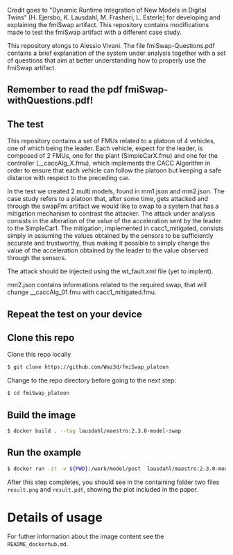 Credit goes to "Dynamic Runtime Integration of New Models in Digital Twins" [H. Ejersbo, K. Lausdahl, M. Frasheri, L. Esterle] for developing and explaining the fmiSwap artifact. This repository contains modifications made to test the fmiSwap artifact with a different case study.

This repository elongs to Alessio Vivani.
The file fmiSwap-Questions.pdf contains a brief explanation of the system under analysis together with a set of questions that aim at better understanding how to properly use the fmiSwap artifact.

## Remember to read the pdf fmiSwap-withQuestions.pdf!

## The test
This repository contains a set of FMUs related to a platoon of 4 vehicles, one of which being the leader. Each vehicle, expect for the leader, is composed of 2 FMUs, one for the plant (SimpleCarX.fmu) and one for the controller (__caccAlg_X.fmu), which implements the CACC Algorithm in order to ensure that each vehicle can follow the platoon but keeping a safe distance with respect to the preceding car.

In the test we created 2 multi models, found in mm1.json and mm2.json. The case study refers to a platoon that, after some time, gets attacked and through the swapFmi artifact we would like to swap to a system that has a mitigation mechanism to contrast the attacker. The attack under analysis consists in the alteration of the value of the acceleration sent by the leader to the SimpleCar1. The mitigation, implemented in cacc1_mitigated, consists simply in assuming the values obtained by the sensors to be sufficiently accurate and trustworthy, thus making it possible to simply change the value of the acceleration obtained by the leader to the value observed through the sensors.

The attack should be injected using the wt_fault.xml file (yet to implent).

mm2.json contains informations related to the required swap, that will change __caccAlg_01.fmu with cacc1_mitigated.fmu.

## Repeat the test on your device

## Clone this repo

Clone this repo locally

```bash
$ git clone https://github.com/Waz3d/fmiSwap_platoon
```

Change to the repo directory before going to the next step:

```bash
$ cd fmiSwap_platoon
```

## Build the image

```bash
$ docker build . --tag lausdahl/maestro:2.3.0-model-swap
```

## Run the example

```bash
$ docker run -it -v ${PWD}:/work/model/post  lausdahl/maestro:2.3.0-model-swap
```

After this step completes, you should see in the containing folder two files ```result.png``` and ```result.pdf```, showing the plot included in the paper. 

# Details of usage

For futher information about the image content see the `README_dockerhub.md`.
